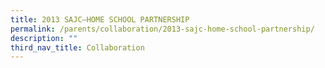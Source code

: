 ```yaml
---
title: 2013 SAJC–HOME SCHOOL PARTNERSHIP
permalink: /parents/collaboration/2013-sajc-home-school-partnership/
description: ""
third_nav_title: Collaboration
---
```


